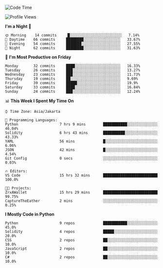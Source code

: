 <!--START_SECTION:waka-->
![Code Time](http://img.shields.io/badge/Code%20Time-999%20hrs%2033%20mins-blue)

![Profile Views](http://img.shields.io/badge/Profile%20Views-4-blue)

**I'm a Night 🦉** 

```text
🌞 Morning    14 commits     █░░░░░░░░░░░░░░░░░░░░░░░░   7.14% 
🌆 Daytime    66 commits     ████████░░░░░░░░░░░░░░░░░   33.67% 
🌃 Evening    54 commits     ███████░░░░░░░░░░░░░░░░░░   27.55% 
🌙 Night      62 commits     ████████░░░░░░░░░░░░░░░░░   31.63%

```
📅 **I'm Most Productive on Friday** 

```text
Monday       32 commits     ████░░░░░░░░░░░░░░░░░░░░░   16.33% 
Tuesday      26 commits     ███░░░░░░░░░░░░░░░░░░░░░░   13.27% 
Wednesday    23 commits     ███░░░░░░░░░░░░░░░░░░░░░░   11.73% 
Thursday     19 commits     ██░░░░░░░░░░░░░░░░░░░░░░░   9.69% 
Friday       39 commits     █████░░░░░░░░░░░░░░░░░░░░   19.9% 
Saturday     33 commits     ████░░░░░░░░░░░░░░░░░░░░░   16.84% 
Sunday       24 commits     ███░░░░░░░░░░░░░░░░░░░░░░   12.24%

```


📊 **This Week I Spent My Time On** 

```text
⌚︎ Time Zone: Asia/Jakarta

💬 Programming Languages: 
Python                   7 hrs 9 mins        ███████████░░░░░░░░░░░░░░   46.04% 
Solidity                 6 hrs 43 mins       ██████████░░░░░░░░░░░░░░░   43.33% 
YAML                     56 mins             █░░░░░░░░░░░░░░░░░░░░░░░░   6.06% 
JSON                     42 mins             █░░░░░░░░░░░░░░░░░░░░░░░░   4.54% 
Git Config               0 secs              ░░░░░░░░░░░░░░░░░░░░░░░░░   0.03%

🔥 Editors: 
VS Code                  15 hrs 32 mins      █████████████████████████   100.0%

🐱‍💻 Projects: 
ZrxAWallet               15 hrs 29 mins      █████████████████████████   99.75% 
CaptureTheEather         2 mins              ░░░░░░░░░░░░░░░░░░░░░░░░░   0.25%

```

**I Mostly Code in Python** 

```text
Python                   9 repos             ███████████░░░░░░░░░░░░░░   45.0% 
Solidity                 4 repos             █████░░░░░░░░░░░░░░░░░░░░   20.0% 
CSS                      2 repos             ██░░░░░░░░░░░░░░░░░░░░░░░   10.0% 
JavaScript               2 repos             ██░░░░░░░░░░░░░░░░░░░░░░░   10.0% 
C#                       2 repos             ██░░░░░░░░░░░░░░░░░░░░░░░   10.0%

```



<!--END_SECTION:waka-->
